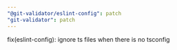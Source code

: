 ```yaml
---
"@git-validator/eslint-config": patch
"git-validator": patch
---
```


fix(eslint-config): ignore ts files when there is no tsconfig
